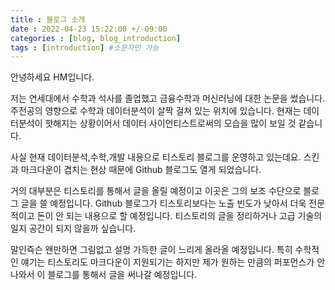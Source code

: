 ```yaml
---
title : 블로그 소개
date : 2022-04-23 15:22:00 +/-09:00
categories : [blog, blog_introduction]
tags : [introduction] #소문자만 가능
---
```


안녕하세요 HM입니다. 

저는 연세대에서 수학과 석사를 졸업했고 금융수학과 머신러닝에 대한 논문을 썼습니다. 주전공의 영향으로 수학과 데이터분석이 살짝 걸쳐 있는 위치에 있습니다. 현재는 데이터분석이 핫해지는 상황이어서 데이터 사이언티스트로써의 모습을 많이 보일 것 같습니다.

사실 현재 데이터분석,수학,개발 내용으로 티스토리 블로그를 운영하고 있는데요. 스킨과 마크다운이 겹치는 현상 때문에 Github 블로그도 열게 되었습니다. 

거의 대부분은 티스토리를 통해서 글을 올릴 예정이고 
이곳은 그의 보조 수단으로 블로그 글을 쓸 예정입니다. 
Github 블로그가 티스토리보다는 노출 빈도가 낮아서 더욱 전문적이고 돈이 안 되는 내용으로 할 예정입니다. 티스토리의 글을 정리하거나 고급 기술의 일지 공간이 되지 않을까 싶습니다. 

말인즉슨 왠만하면 그림없고 설명 가득한 글이 느리게 올라올 예정입니다. 특히 수학적인 얘기는 티스토리도 마크다운이 지원되기는 하지만 제가 원하는 만큼의 퍼포먼스가 안 나와서 이 블로그를 통해서 글을 써나갈 예정입니다.

